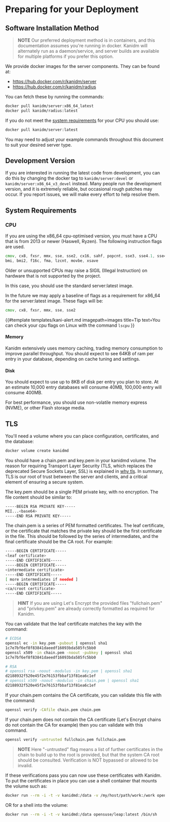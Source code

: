 # Preparing for your Deployment

## Software Installation Method

> **NOTE** Our preferred deployment method is in containers, and this documentation assumes you're
> running in docker. Kanidm will alternately run as a daemon/service, and server builds are
> available for multiple platforms if you prefer this option.

We provide docker images for the server components. They can be found at:

- <https://hub.docker.com/r/kanidm/server>
- <https://hub.docker.com/r/kanidm/radius>

You can fetch these by running the commands:

```bash
docker pull kanidm/server:x86_64_latest
docker pull kanidm/radius:latest
```

If you do not meet the [system requirements](#system-requirements) for your CPU you should use:

```bash
docker pull kanidm/server:latest
```

You may need to adjust your example commands throughout this document to suit your desired server
type.

## Development Version

If you are interested in running the latest code from development, you can do this by changing the
docker tag to `kanidm/server:devel` or `kanidm/server:x86_64_v3_devel` instead. Many people run the
development version, and it is extremely reliable, but occasional rough patches may occur. If you
report issues, we will make every effort to help resolve them.

## System Requirements

### CPU

If you are using the x86\_64 cpu-optimised version, you must have a CPU that is from 2013 or newer
(Haswell, Ryzen). The following instruction flags are used.

```asm
cmov, cx8, fxsr, mmx, sse, sse2, cx16, sahf, popcnt, sse3, sse4.1, sse4.2, avx, avx2,
bmi, bmi2, f16c, fma, lzcnt, movbe, xsave
```

Older or unsupported CPUs may raise a SIGIL (Illegal Instruction) on hardware that is not supported
by the project.

In this case, you should use the standard server:latest image.

In the future we may apply a baseline of flags as a requirement for x86\_64 for the server:latest
image. These flags will be:

```asm
cmov, cx8, fxsr, mmx, sse, sse2
```

{{#template templates/kani-alert.md
imagepath=images
title=Tip
text=You can check your cpu flags on Linux with the command `lscpu`
}}

#### Memory

Kanidm extensively uses memory caching, trading memory consumption to improve parallel throughput.
You should expect to see 64KB of ram per entry in your database, depending on cache tuning and
settings.

#### Disk

You should expect to use up to 8KB of disk per entry you plan to store. At an estimate 10,000 entry
databases will consume 40MB, 100,000 entry will consume 400MB.

For best performance, you should use non-volatile memory express (NVME), or other Flash storage
media.

## TLS

You'll need a volume where you can place configuration, certificates, and the database:

```bash
docker volume create kanidmd
```

You should have a chain.pem and key.pem in your kanidmd volume. The reason for requiring Transport
Layer Security (TLS, which replaces the deprecated Secure Sockets Layer, SSL) is explained in
[why tls](./why_tls.md). In summary, TLS is our root of trust between the server and clients, and a
critical element of ensuring a secure system.

The key.pem should be a single PEM private key, with no encryption. The file content should be
similar to:

```bash
-----BEGIN RSA PRIVATE KEY-----
MII...<base64>
-----END RSA PRIVATE KEY-----
```

The chain.pem is a series of PEM formatted certificates. The leaf certificate, or the certificate
that matches the private key should be the first certificate in the file. This should be followed by
the series of intermediates, and the final certificate should be the CA root. For example:

```bash
-----BEGIN CERTIFICATE-----
<leaf certificate>
-----END CERTIFICATE-----
-----BEGIN CERTIFICATE-----
<intermediate certificate>
-----END CERTIFICATE-----
[ more intermediates if needed ]
-----BEGIN CERTIFICATE-----
<ca/croot certificate>
-----END CERTIFICATE-----
```

> **HINT** If you are using Let's Encrypt the provided files "fullchain.pem" and "privkey.pem" are
> already correctly formatted as required for Kanidm.

You can validate that the leaf certificate matches the key with the command:

```bash
# ECDSA
openssl ec -in key.pem -pubout | openssl sha1
1c7e7bf6ef8f83841daeedf16093bda585fc5bb0
openssl x509 -in chain.pem -noout -pubkey | openssl sha1
1c7e7bf6ef8f83841daeedf16093bda585fc5bb0

# RSA
# openssl rsa -noout -modulus -in key.pem | openssl sha1
d2188932f520e45f2e76153fbbaf13f81ea6c1ef
# openssl x509 -noout -modulus -in chain.pem | openssl sha1
d2188932f520e45f2e76153fbbaf13f81ea6c1ef
```

If your chain.pem contains the CA certificate, you can validate this file with the command:

```bash
openssl verify -CAfile chain.pem chain.pem
```

If your chain.pem does not contain the CA certificate (Let's Encrypt chains do not contain the CA
for example) then you can validate with this command.

```bash
openssl verify -untrusted fullchain.pem fullchain.pem
```

> **NOTE** Here "-untrusted" flag means a list of further certificates in the chain to build up to
> the root is provided, but that the system CA root should be consulted. Verification is NOT
> bypassed or allowed to be invalid.

If these verifications pass you can now use these certificates with Kanidm. To put the certificates
in place you can use a shell container that mounts the volume such as:

```bash
docker run --rm -i -t -v kanidmd:/data -v /my/host/path/work:/work opensuse/leap:latest /bin/sh -c "cp /work/* /data/"
```

OR for a shell into the volume:

```bash
docker run --rm -i -t -v kanidmd:/data opensuse/leap:latest /bin/sh
```
